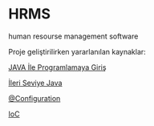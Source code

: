# HRMS
human resourse management software

Proje geliştirilirken yararlanılan kaynaklar:

<a href="https://www.btkakademi.gov.tr/portal/course/java-ile-programlamaya-giris-9617#!/about">JAVA İle Programlamaya Giriş</a>

<a href="https://www.btkakademi.gov.tr/portal/course/ileri-seviye-java-9353#!/about">İleri Seviye Java</a>

<a href="https://www.mobilhanem.com/spring-java-tabanli-konfigurasyon/">@Configuration</a>

<a href="https://gokhana.medium.com/inversion-of-control-ioc-nedir-ve-avantajlar%C4%B1-nelerdir-cf05e42c16e4">IoC</a>

